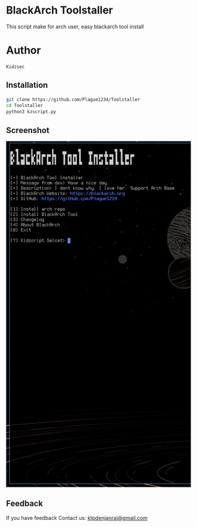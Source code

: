 # BlackArch Toolstaller
This script make for arch user, easy blackarch tool install


# Author

```python
Kidzsec
```

## Installation

```bash
git clone https://github.com/Plague1234/Toolstaller
cd Toolstaller
python3 kzscript.py
```

## Screenshot
![iloveyou](https://github.com/Plague1234/Toolstaller/blob/main/blackarchtool.jpg?raw=true)

## Feedback

If you have feedback Contact us: ktpdenjanrai@gmail.com
